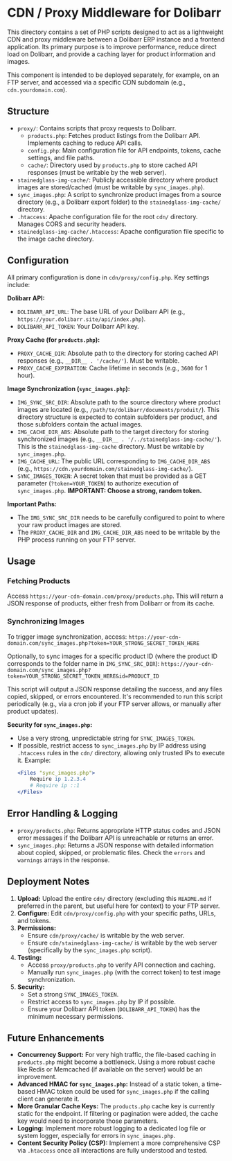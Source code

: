 # CDN / Proxy Middleware for Dolibarr

This directory contains a set of PHP scripts designed to act as a lightweight CDN and proxy middleware between a Dolibarr ERP instance and a frontend application. Its primary purpose is to improve performance, reduce direct load on Dolibarr, and provide a caching layer for product information and images.

This component is intended to be deployed separately, for example, on an FTP server, and accessed via a specific CDN subdomain (e.g., `cdn.yourdomain.com`).

## Structure

-   `proxy/`: Contains scripts that proxy requests to Dolibarr.
    -   `products.php`: Fetches product listings from the Dolibarr API. Implements caching to reduce API calls.
    -   `config.php`: Main configuration file for API endpoints, tokens, cache settings, and file paths.
    -   `cache/`: Directory used by `products.php` to store cached API responses (must be writable by the web server).
-   `stainedglass-img-cache/`: Publicly accessible directory where product images are stored/cached (must be writable by `sync_images.php`).
-   `sync_images.php`: A script to synchronize product images from a source directory (e.g., a Dolibarr export folder) to the `stainedglass-img-cache/` directory.
-   `.htaccess`: Apache configuration file for the root `cdn/` directory. Manages CORS and security headers.
-   `stainedglass-img-cache/.htaccess`: Apache configuration file specific to the image cache directory.

## Configuration

All primary configuration is done in `cdn/proxy/config.php`. Key settings include:

**Dolibarr API:**
-   `DOLIBARR_API_URL`: The base URL of your Dolibarr API (e.g., `https://your.dolibarr.site/api/index.php`).
-   `DOLIBARR_API_TOKEN`: Your Dolibarr API key.

**Proxy Cache (for `products.php`):**
-   `PROXY_CACHE_DIR`: Absolute path to the directory for storing cached API responses (e.g., `__DIR__ . '/cache/'`). Must be writable.
-   `PROXY_CACHE_EXPIRATION`: Cache lifetime in seconds (e.g., `3600` for 1 hour).

**Image Synchronization (`sync_images.php`):**
-   `IMG_SYNC_SRC_DIR`: Absolute path to the source directory where product images are located (e.g., `/path/to/dolibarr/documents/produit/`). This directory structure is expected to contain subfolders per product, and those subfolders contain the actual images.
-   `IMG_CACHE_DIR_ABS`: Absolute path to the target directory for storing synchronized images (e.g., `__DIR__ . '/../stainedglass-img-cache/'`). This is the `stainedglass-img-cache` directory. Must be writable by `sync_images.php`.
-   `IMG_CACHE_URL`: The public URL corresponding to `IMG_CACHE_DIR_ABS` (e.g., `https://cdn.yourdomain.com/stainedglass-img-cache/`).
-   `SYNC_IMAGES_TOKEN`: A secret token that must be provided as a GET parameter (`?token=YOUR_TOKEN`) to authorize execution of `sync_images.php`. **IMPORTANT: Choose a strong, random token.**

**Important Paths:**
-   The `IMG_SYNC_SRC_DIR` needs to be carefully configured to point to where your raw product images are stored.
-   The `PROXY_CACHE_DIR` and `IMG_CACHE_DIR_ABS` need to be writable by the PHP process running on your FTP server.

## Usage

### Fetching Products

Access `https://your-cdn-domain.com/proxy/products.php`.
This will return a JSON response of products, either fresh from Dolibarr or from its cache.

### Synchronizing Images

To trigger image synchronization, access:
`https://your-cdn-domain.com/sync_images.php?token=YOUR_STRONG_SECRET_TOKEN_HERE`

Optionally, to sync images for a specific product ID (where the product ID corresponds to the folder name in `IMG_SYNC_SRC_DIR`):
`https://your-cdn-domain.com/sync_images.php?token=YOUR_STRONG_SECRET_TOKEN_HERE&id=PRODUCT_ID`

This script will output a JSON response detailing the success, and any files copied, skipped, or errors encountered. It's recommended to run this script periodically (e.g., via a cron job if your FTP server allows, or manually after product updates).

**Security for `sync_images.php`:**
-   Use a very strong, unpredictable string for `SYNC_IMAGES_TOKEN`.
-   If possible, restrict access to `sync_images.php` by IP address using `.htaccess` rules in the `cdn/` directory, allowing only trusted IPs to execute it. Example:
    ```apache
    <Files "sync_images.php">
        Require ip 1.2.3.4
        # Require ip ::1
    </Files>
    ```

## Error Handling & Logging

-   `proxy/products.php`: Returns appropriate HTTP status codes and JSON error messages if the Dolibarr API is unreachable or returns an error.
-   `sync_images.php`: Returns a JSON response with detailed information about copied, skipped, or problematic files. Check the `errors` and `warnings` arrays in the response.

## Deployment Notes

1.  **Upload:** Upload the entire `cdn/` directory (excluding this `README.md` if preferred in the parent, but useful here for context) to your FTP server.
2.  **Configure:** Edit `cdn/proxy/config.php` with your specific paths, URLs, and tokens.
3.  **Permissions:**
    -   Ensure `cdn/proxy/cache/` is writable by the web server.
    -   Ensure `cdn/stainedglass-img-cache/` is writable by the web server (specifically by the `sync_images.php` script).
4.  **Testing:**
    -   Access `proxy/products.php` to verify API connection and caching.
    -   Manually run `sync_images.php` (with the correct token) to test image synchronization.
5.  **Security:**
    -   Set a strong `SYNC_IMAGES_TOKEN`.
    -   Restrict access to `sync_images.php` by IP if possible.
    -   Ensure your Dolibarr API token (`DOLIBARR_API_TOKEN`) has the minimum necessary permissions.

## Future Enhancements

-   **Concurrency Support:** For very high traffic, the file-based caching in `products.php` might become a bottleneck. Using a more robust cache like Redis or Memcached (if available on the server) would be an improvement.
-   **Advanced HMAC for `sync_images.php`:** Instead of a static token, a time-based HMAC token could be used for `sync_images.php` if the calling client can generate it.
-   **More Granular Cache Keys:** The `products.php` cache key is currently static for the endpoint. If filtering or pagination were added, the cache key would need to incorporate those parameters.
-   **Logging:** Implement more robust logging to a dedicated log file or system logger, especially for errors in `sync_images.php`.
-   **Content Security Policy (CSP):** Implement a more comprehensive CSP via `.htaccess` once all interactions are fully understood and tested.
```

